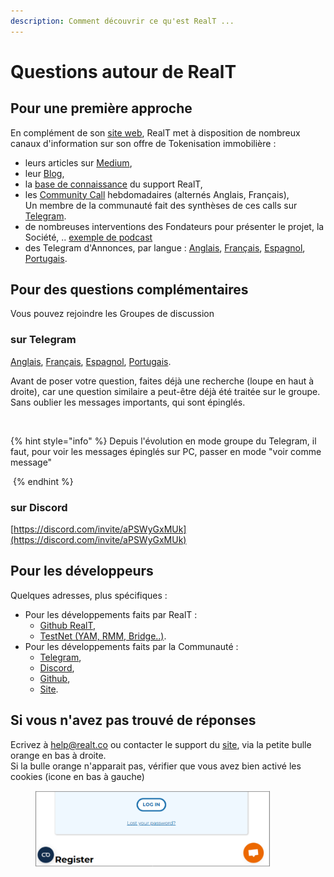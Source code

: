 ```yaml
---
description: Comment découvrir ce qu'est RealT ...
---
```


# Questions autour de RealT

## Pour une première approche

En complément de son [site web](https://realt.co/),  RealT met à disposition de nombreux canaux d'information sur son offre de Tokenisation immobilière :

* leurs articles sur [Medium](https://medium.com/@realtplatform),
* leur [Blog](https://realt.co/blog/),
* la [base de connaissance](https://faq.realt.co/en/) du support RealT,
* les [Community Call](https://www.youtube.com/@RealTplatform/streams) hebdomadaires (alternés Anglais, Français),\
  Un membre de la communauté fait des synthèses de ces calls sur [Telegram](https://t.me/RtCCR).
* de nombreuses interventions des Fondateurs pour présenter le projet, la Société, .. [exemple de podcast](https://smartlinks.audiomeans.fr/l/chercheurs-de-valeur-9e55f2b3/limmobilier-tokenise-bientot-la-norme-entretien-avec-jean-marc-jacobson-ef0c8a09)
* des Telegram d'Annonces, par langue : [Anglais](https://t.me/Communication_RealT_EN), [Français](https://t.me/Communication_RealT_FR), [Espagnol](https://t.me/CommunicationRealTSP), [Portugais](https://t.me/communicationrealtpt).

## Pour des questions complémentaires

Vous pouvez rejoindre les Groupes de discussion&#x20;

### sur Telegram&#x20;

&#x20;[Anglais](https://t.me/RealT_Platform), [Français](https://t.me/RealT_France), [Espagnol](https://t.me/RealT_Spanish), [Portugais](https://t.me/realtlusofonos).

Avant de poser votre question, faites déjà une recherche (loupe en haut à droite), car une question similaire a peut-être déjà été traitée sur le groupe. Sans oublier les messages importants, qui sont épinglés.

<figure><img src="../.gitbook/assets/image (88).png" alt=""><figcaption></figcaption></figure>

{% hint style="info" %}
Depuis l'évolution en mode groupe du Telegram, il faut, pour voir les messages épinglés sur PC, passer en mode "voir comme message"

<img src="../.gitbook/assets/image (144).png" alt="" data-size="original">
{% endhint %}

### sur Discord

[https://discord.com/invite/aPSWyGxMUk](https://discord.com/invite/aPSWyGxMUk)

## Pour les développeurs

Quelques adresses, plus spécifiques :&#x20;

* Pour les développements faits par RealT :&#x20;
  * [Github RealT](https://github.com/real-token),
  * [TestNet (YAM, RMM, Bridge..)](https://t.me/+RtfQcIUpaL0wNjlk).
* Pour les développements faits par la Communauté :&#x20;
  * [Telegram](https://t.me/joinchat/G1CFbxzCdGI4NJd7cpO19A),
  * [Discord](https://discord.com/invite/npzp8xhMqu),
  * [Github](https://github.com/RealToken-Community),
  * [Site](https://realt.community/).

## Si vous n'avez pas trouvé de réponses

Ecrivez à help@realt.co ou contacter le support du [site](https://realt.co/), via la petite bulle orange en bas à droite.\
Si la bulle orange n'apparait pas, vérifier que vous avez bien activé les cookies (icone en bas à gauche)

<figure><img src="../.gitbook/assets/image (1) (1) (1).png" alt="" width="375"><figcaption></figcaption></figure>
